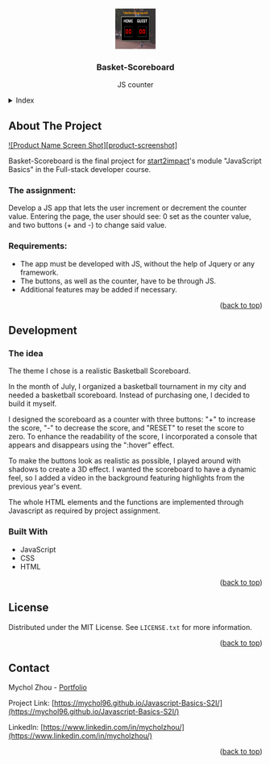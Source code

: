 <!-- Improved compatibility of back to top link: See: https://github.com/othneildrew/Best-README-Template/pull/73 -->

<a name="readme-top"></a>

<!-- PROJECT LOGO -->
<br />
<div align="center">
  <a href="https://github.com/mychol96/Javascript-Basics-S2I">
    <img src="assets\img\screen-progetto.png" alt="Logo" width="80" height="80">
  </a>

<h3 align="center">Basket-Scoreboard</h3>

  <p align="center">
    JS counter
  </p>

</div>

<details>
  <summary>Index</summary>
  <ol>
    <li>
      <a href="#about-the-project">About The Project</a>
      <ul>
        <li><a href="#the-assignment">The assignment</a></li>
        <li><a href="#requirements">Requirements</a></li>
      </ul>
    </li>
    <li>
      <a href="#development">Development</a>
      <ul>
        <li><a href="#the-idea">The idea</a></li>
        <li><a href="#built-with">Built With</a></li>
      </ul>
    </li>
    <li><a href="#license">License</a></li>
    <li><a href="#contact">Contact</a></li>
  </ol>
</details>

<!-- ABOUT THE PROJECT -->

## About The Project

[![Product Name Screen Shot][product-screenshot]](https://mychol96.github.io/Javascript-Basics-S2I/)

Basket-Scoreboard is the final project for [start2impact](https://www.start2impact.it/)'s module "JavaScript Basics" in the Full-stack developer course.

### The assignment:

Develop a JS app that lets the user increment or decrement the counter value. Entering the page, the user should see: 0 set as the counter value, and two buttons (+ and -) to change said value.

### Requirements:

- The app must be developed with JS, without the help of Jquery or any framework.
- The buttons, as well as the counter, have to be through JS.
- Additional features may be added if necessary.

<p align="right">(<a href="#readme-top">back to top</a>)</p>

## Development

### The idea


The theme I chose is a realistic Basketball Scoreboard.

In the month of July, I organized a basketball tournament in my city and needed a basketball scoreboard. Instead of purchasing one, I decided to build it myself.

I designed the scoreboard as a counter with three buttons: "+" to increase the score, "-" to decrease the score, and "RESET" to reset the score to zero. To enhance the readability of the score, I incorporated a console that appears and disappears using the ":hover" effect.

To make the buttons look as realistic as possible, I played around with shadows to create a 3D effect. I wanted the scoreboard to have a dynamic feel, so I added a video in the background featuring highlights from the previous year's event.

The whole HTML elements and the functions are implemented through Javascript as 
required by project assignment. 


### Built With

- JavaScript
- CSS
- HTML

<p align="right">(<a href="#readme-top">back to top</a>)</p>

<!-- LICENSE -->

## License

Distributed under the MIT License. See `LICENSE.txt` for more information.

<p align="right">(<a href="#readme-top">back to top</a>)</p>

<!-- CONTACT -->

## Contact

Mychol Zhou - [Portfolio](https://mychol96.github.io/Portfolio-Mychol-Zhou/)

Project Link: [https://mychol96.github.io/Javascript-Basics-S2I/](https://mychol96.github.io/Javascript-Basics-S2I/)

LinkedIn: [https://www.linkedin.com/in/mycholzhou/](https://www.linkedin.com/in/mycholzhou/)

<p align="right">(<a href="#readme-top">back to top</a>)</p>

<!-- MARKDOWN LINKS & IMAGES -->


